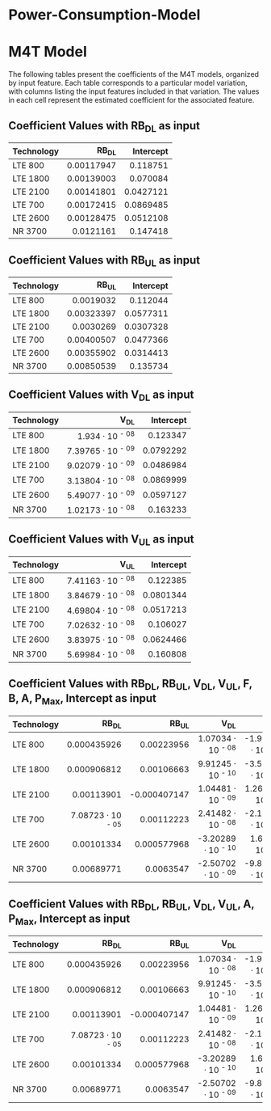 # Power-Consumption-Model
# M4T Model

The following tables present the coefficients of the M4T models, organized by input feature. Each table corresponds to a particular model variation, with columns listing the input features included in that variation. The values in each cell represent the estimated coefficient for the associated feature.

## Coefficient Values with RB<sub>DL</sub> as input

| Technology   |   RB<sub>DL</sub> |   Intercept |
|:-------------|------------------:|------------:|
| LTE 800       |        0.00117947 |   0.118751  |
| LTE 1800      |        0.00139003 |   0.070084  |
| LTE 2100      |        0.00141801 |   0.0427121 |
| LTE 700       |        0.00172415 |   0.0869485 |
| LTE 2600      |        0.00128475 |   0.0512108 |
| NR 3700       |        0.0121161  |   0.147418  |


## Coefficient Values with RB<sub>UL</sub> as input
| Technology   |   RB<sub>UL</sub> |   Intercept |
|:-------------|------------------:|------------:|
| LTE 800       |        0.0019032  |   0.112044  |
| LTE 1800      |        0.00323397 |   0.0577311 |
| LTE 2100      |        0.0030269  |   0.0307328 |
| LTE 700       |        0.00400507 |   0.0477366 |
| LTE 2600      |        0.00355902 |   0.0314413 |
| NR 3700       |        0.00850539 |   0.135734  |


## Coefficient Values with V<sub>DL</sub> as input
| Technology   |   V<sub>DL</sub> |   Intercept |
|:-------------|-----------------:|------------:|
| LTE 800       |      1.934 &middot; 10 <sup> - 08  </sup> |   0.123347  |
| LTE 1800      |      7.39765 &middot; 10 <sup> - 09 </sup> |   0.0792292 |
| LTE 2100      |      9.02079 &middot; 10 <sup> - 09 </sup> |   0.0486984 |
| LTE 700       |      3.13804 &middot; 10 <sup> - 08 </sup> |   0.0869999 |
| LTE 2600      |      5.49077 &middot; 10 <sup> - 09 </sup> |   0.0597127 |
| NR 3700       |      1.02173 &middot; 10 <sup> - 08 </sup> |   0.163233  |

## Coefficient Values with V<sub>UL</sub> as input
| Technology   |   V<sub>UL</sub> |   Intercept |
|:-------------|-----------------:|------------:|
| LTE 800       |      7.41163 &middot; 10 <sup> - 08 </sup> |   0.122385  |
| LTE 1800      |      3.84679 &middot; 10 <sup> - 08 </sup> |   0.0801344 |
| LTE 2100      |      4.69804 &middot; 10 <sup> - 08 </sup> |   0.0517213 |
| LTE 700       |      7.02632 &middot; 10 <sup> - 08 </sup> |   0.106027  |
| LTE 2600      |      3.83975 &middot; 10 <sup> - 08 </sup> |   0.0624466 |
| NR 3700       |      5.69984 &middot; 10 <sup> - 08 </sup> |   0.160808  |

## Coefficient Values with RB<sub>DL</sub>, RB<sub>UL</sub>, V<sub>DL</sub>, V<sub>UL</sub>, F, B, A, P<sub>Max</sub>, Intercept as input
| Technology   |   RB<sub>DL</sub> |   RB<sub>UL</sub> |   V<sub>DL</sub> |   V<sub>UL</sub> |   F |   B |          A |   P<sub>Max</sub> |   Intercept |
|:-------------|------------------:|------------------:|-----------------:|-----------------:|----:|----:|-----------:|------------------:|------------:|
| LTE 800       |       0.000435926 |       0.00223956  |      1.07034 &middot; 10 <sup> - 08 </sup> |     -1.93946 &middot; 10 <sup> - 08 </sup> |   0 |   0 |  0.640399  |       0.00166187  |  -0.729164  |
| LTE 1800      |       0.000906812 |       0.00106663  |      9.91245 &middot; 10 <sup> - 10 </sup> |     -3.52038 &middot; 10 <sup> - 09 </sup> |   0 |   0 |  0.0574126 |       0.0016095   |  -0.0462763 |
| LTE 2100      |       0.00113901  |      -0.000407147 |      1.04481 &middot; 10 <sup> - 09 </sup> |      1.26937 &middot; 10 <sup> - 08 </sup> |   0 |   0 |  0.0183311 |       0.00178236  |  -0.0192772 |
| LTE 700       |       7.08723 &middot; 10 <sup> - 05 </sup> |       0.00112223  |      2.41482 &middot; 10 <sup> - 08  </sup> |     -2.11711 &middot; 10 <sup> - 08 </sup> |   0 |   0 |  0         |       0.0105631   |  -0.172546  |
| LTE 2600      |       0.00101334  |       0.000577968 |     -3.20289 &middot; 10 <sup> - 10  </sup>|      1.6857 &middot; 10 <sup> - 09 </sup>  |   0 |   0 | -0.168632  |       0.000273335 |   0.250833  |
| NR 3700       |       0.00689771  |       0.0063547   |     -2.50702 &middot; 10 <sup> - 09  </sup>|     -9.88026 &middot; 10 <sup> - 09  </sup> |   0 |   0 |  0         |       0           |   0.135002  |


## Coefficient Values with RB<sub>DL</sub>, RB<sub>UL</sub>, V<sub>DL</sub>, V<sub>UL</sub>, A, P<sub>Max</sub>, Intercept as input
| Technology   |   RB<sub>DL</sub> |   RB<sub>UL</sub> |   V<sub>DL</sub> |   V<sub>UL</sub> |          A |   P<sub>Max</sub> |   Intercept |
|:-------------|------------------:|------------------:|-----------------:|-----------------:|-----------:|------------------:|------------:|
| LTE 800       |       0.000435926 |       0.00223956  |      1.07034 &middot; 10 <sup> - 08 </sup> |     -1.93946 &middot; 10 <sup> - 08  </sup> |  0.640399  |       0.00166187  |  -0.729164  |
| LTE 1800      |       0.000906812 |       0.00106663  |      9.91245 &middot; 10 <sup> - 10 </sup> |     -3.52038 &middot; 10 <sup> - 09 </sup> |  0.0574126 |       0.0016095   |  -0.0462763 |
| LTE 2100      |       0.00113901  |      -0.000407147 |      1.04481 &middot; 10 <sup> - 09 </sup> |      1.26937 &middot; 10 <sup> - 08 </sup> |  0.0183311 |       0.00178236  |  -0.0192772 |
| LTE 700       |       7.08723 &middot; 10 <sup> - 05 </sup> |       0.00112223  |      2.41482 &middot; 10 <sup> - 08 </sup> |     -2.11711 &middot; 10 <sup> - 08 </sup> |  0         |       0.0105631   |  -0.172546  |
| LTE 2600      |       0.00101334  |       0.000577968 |     -3.20289 &middot; 10 <sup> - 10 |      1.6857 &middot; 10 <sup> - 09 </sup>  | -0.168632  |       0.000273335 |   0.250833  |
| NR 3700       |       0.00689771  |       0.0063547   |     -2.50702 &middot; 10 <sup> - 09 |     -9.88026 &middot; 10 <sup> - 09 </sup> |  0         |       0           |   0.135002  |
